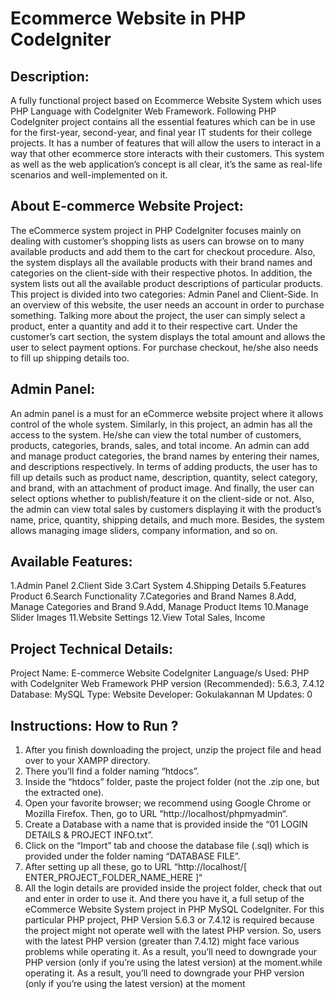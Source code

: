 Ecommerce Website in PHP CodeIgniter 
====================================

Description:
-----------
  A fully functional project based on  Ecommerce Website System which uses PHP Language with CodeIgniter Web Framework. Following PHP  CodeIgniter project contains all the essential features which can be in use for the first-year, second-year, and final year IT students for their college projects. It has a number of features that will allow the users to interact in a way that other  ecommerce store interacts with their customers. This system as well as the  web application’s concept is all clear, it’s the same as real-life scenarios and well-implemented on it.

About E-commerce Website Project:
----------------------------------
  The eCommerce system project in PHP CodeIgniter focuses mainly on dealing with customer’s shopping lists as users can browse on to many available products and add them to the cart for checkout procedure. Also, the system displays all the available products with their brand names and categories on the client-side with their respective photos. In addition, the system lists out all the available product descriptions of particular products. This project is divided into two categories: Admin Panel and Client-Side. In an overview of this website, the user needs an account in order to purchase something. Talking more about the project, the user can simply select a product, enter a quantity and add it to their respective cart. Under the customer’s cart section, the system displays the total amount and allows the user to select payment options. For purchase checkout, he/she also needs to fill up shipping details too.

Admin Panel:
-------------
  An admin panel is a must for an  eCommerce website project where it allows control of the whole system. Similarly, in this project, an admin has all the access to the system. He/she can view the total number of customers, products, categories, brands, sales, and total income. An admin can add and manage product categories, the brand names by entering their names, and descriptions respectively. In terms of adding products, the user has to fill up details such as product name, description, quantity, select category, and brand, with an attachment of product image. And finally, the user can select options whether to publish/feature it on the client-side or not. Also, the admin can view total sales by customers displaying it with the product’s name, price, quantity, shipping details, and much more. Besides, the system allows managing image sliders, company information, and so on.

Available Features:
-------------------
1.Admin Panel
2.Client Side
3.Cart System
4.Shipping Details
5.Features Product
6.Search Functionality
7.Categories and Brand Names
8.Add, Manage Categories and Brand
9.Add, Manage Product Items
10.Manage Slider Images
11.Website Settings
12.View Total Sales, Income


Project Technical Details:
----------------------------
Project Name:	E-commerce Website CodeIgniter
Language/s Used:	PHP with CodeIgniter  Web Framework
PHP version (Recommended):	5.6.3, 7.4.12
Database:	MySQL
Type:	Website
Developer: Gokulakannan M
Updates:	0

Instructions: How to Run ?
---------------------------
1. After you finish downloading the project, unzip the project file and head over to your XAMPP directory.
2. There you’ll find a folder naming “htdocs”.
3. Inside the “htdocs” folder, paste the project folder (not the .zip one, but the extracted one).
4. Open your favorite browser; we recommend using Google Chrome or Mozilla Firefox.
    Then, go to URL “http://localhost/phpmyadmin“.
5. Create a Database with a name that is provided inside the “01 LOGIN DETAILS & PROJECT INFO.txt”.
6. Click on the “Import” tab and choose the database file (.sql) which is provided under the folder naming “DATABASE FILE”.
7. After setting up all these, go to URL “http://localhost/[ ENTER_PROJECT_FOLDER_NAME_HERE ]“
8. All the login details are provided inside the project folder, check that out and enter in order to use it.
And there you have it, a full setup of the  eCommerce Website System project in PHP MySQL  CodeIgniter. For this particular PHP project, PHP Version 5.6.3 or 7.4.12 is required because the project might not operate well with the latest PHP version. So, users with the latest PHP version (greater than 7.4.12) might face various problems while operating it. As a result, you’ll need to downgrade your PHP version (only if you’re using the latest version) at the moment.while operating it. As a result, you’ll need to downgrade your PHP version (only if you’re using the latest version) at the moment

